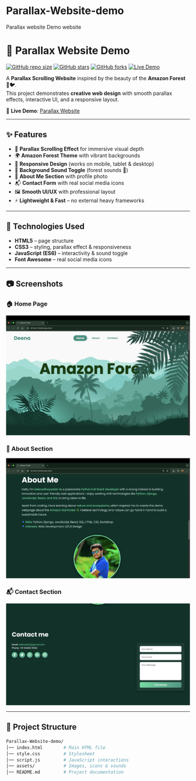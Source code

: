 # Parallax-Website-demo
Parallax website Demo website 
# 🌿 Parallax Website Demo

[![GitHub repo size](https://img.shields.io/github/repo-size/deena-m/Parallax-Website-demo?color=green)](https://github.com/deena-m/Parallax-Website-demo)
[![GitHub stars](https://img.shields.io/github/stars/deena-m/Parallax-Website-demo?style=social)](https://github.com/deena-m/Parallax-Website-demo/stargazers)
[![GitHub forks](https://img.shields.io/github/forks/deena-m/Parallax-Website-demo?style=social)](https://github.com/deena-m/Parallax-Website-demo/network/members)
[![Live Demo](https://img.shields.io/badge/Demo-Live-green?style=flat&logo=google-chrome)](https://deena-m.github.io/Parallax-Website-demo/)

A **Parallax Scrolling Website** inspired by the beauty of the **Amazon Forest 🌳🐦**.  
This project demonstrates **creative web design** with smooth parallax effects, interactive UI, and a responsive layout.  

🔗 **Live Demo**: [Parallax Website](https://deena-m.github.io/Parallax-Website-demo/)  

---

## ✨ Features
- 🎨 **Parallax Scrolling Effect** for immersive visual depth  
- 🌍 **Amazon Forest Theme** with vibrant backgrounds  
- 📱 **Responsive Design** (works on mobile, tablet & desktop)  
- 🎵 **Background Sound Toggle** (forest sounds 🌲)  
- 👤 **About Me Section** with profile photo  
- 📬 **Contact Form** with real social media icons  
- 🖼️ **Smooth UI/UX** with professional layout  
- ⚡ **Lightweight & Fast** – no external heavy frameworks  

---

## 🚀 Technologies Used
- **HTML5** – page structure  
- **CSS3** – styling, parallax effect & responsiveness  
- **JavaScript (ES6)** – interactivity & sound toggle  
- **Font Awesome** – real social media icons  

---

## 📷 Screenshots

### 🏠 Home Page
![Home Page](assets/screenshots/home.png)

### 📖 About Section
![About](assets/screenshots/about.png)

### 📬 Contact Section
![Contact](assets/screenshots/contact.png)

---

## 📂 Project Structure
```bash
Parallax-Website-demo/
│── index.html        # Main HTML file
│── style.css         # Stylesheet
│── script.js         # JavaScript interactions
│── assets/           # Images, icons & sounds
│── README.md         # Project documentation
